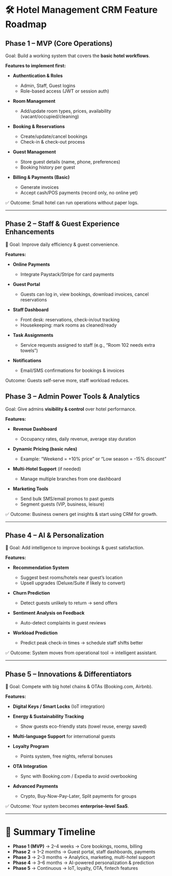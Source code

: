 # 🛠️ Hotel Management CRM Feature Roadmap


## **Phase 1 – MVP (Core Operations)**

Goal: Build a working system that covers the **basic hotel workflows**.

**Features to implement first:**

* **Authentication & Roles**

  * Admin, Staff, Guest logins
  * Role-based access (JWT or session auth)
* **Room Management**

  * Add/update room types, prices, availability (vacant/occupied/cleaning)
* **Booking & Reservations**

  * Create/update/cancel bookings
  * Check-in & check-out process
* **Guest Management**

  * Store guest details (name, phone, preferences)
  * Booking history per guest
* **Billing & Payments (Basic)**

  * Generate invoices
  * Accept cash/POS payments (record only, no online yet)

✅ Outcome: Small hotel can run operations without paper logs.

---

## **Phase 2 – Staff & Guest Experience Enhancements**

🎯 Goal: Improve daily efficiency & guest convenience.

**Features:**

* **Online Payments**

  * Integrate Paystack/Stripe for card payments
* **Guest Portal**

  * Guests can log in, view bookings, download invoices, cancel reservations
* **Staff Dashboard**

  * Front desk: reservations, check-in/out tracking
  * Housekeeping: mark rooms as cleaned/ready
* **Task Assignments**

  * Service requests assigned to staff (e.g., “Room 102 needs extra towels”)
* **Notifications**

  * Email/SMS confirmations for bookings & invoices

Outcome: Guests self-serve more, staff workload reduces.



## **Phase 3 – Admin Power Tools & Analytics**

Goal: Give admins **visibility & control** over hotel performance.

**Features:**

* **Revenue Dashboard**

  * Occupancy rates, daily revenue, average stay duration
* **Dynamic Pricing (basic rules)**

  * Example: “Weekend = +10% price” or “Low season = -15% discount”
* **Multi-Hotel Support** (if needed)

  * Manage multiple branches from one dashboard
* **Marketing Tools**

  * Send bulk SMS/email promos to past guests
  * Segment guests (VIP, business, leisure)

✅ Outcome: Business owners get insights & start using CRM for growth.

---

## **Phase 4 – AI & Personalization**

🎯 Goal: Add intelligence to improve bookings & guest satisfaction.

**Features:**

* **Recommendation System**

  * Suggest best rooms/hotels near guest’s location
  * Upsell upgrades (Deluxe/Suite if likely to convert)
* **Churn Prediction**

  * Detect guests unlikely to return → send offers
* **Sentiment Analysis on Feedback**

  * Auto-detect complaints in guest reviews
* **Workload Prediction**

  * Predict peak check-in times → schedule staff shifts better

✅ Outcome: System moves from operational tool → intelligent assistant.

---

## **Phase 5 – Innovations & Differentiators**

🎯 Goal: Compete with big hotel chains & OTAs (Booking.com, Airbnb).

**Features:**

* **Digital Keys / Smart Locks** (IoT integration)
* **Energy & Sustainability Tracking**

  * Show guests eco-friendly stats (towel reuse, energy saved)
* **Multi-language Support** for international guests
* **Loyalty Program**

  * Points system, free nights, referral bonuses
* **OTA Integration**

  * Sync with Booking.com / Expedia to avoid overbooking
* **Advanced Payments**

  * Crypto, Buy-Now-Pay-Later, Split payments for groups

✅ Outcome: Your system becomes **enterprise-level SaaS**.

---

# 📌 Summary Timeline

* **Phase 1 (MVP)** → 2–4 weeks → Core bookings, rooms, billing
* **Phase 2** → 1–2 months → Guest portal, staff dashboards, payments
* **Phase 3** → 2–3 months → Analytics, marketing, multi-hotel support
* **Phase 4** → 3–6 months → AI-powered personalization & prediction
* **Phase 5** → Continuous → IoT, loyalty, OTA, fintech features

